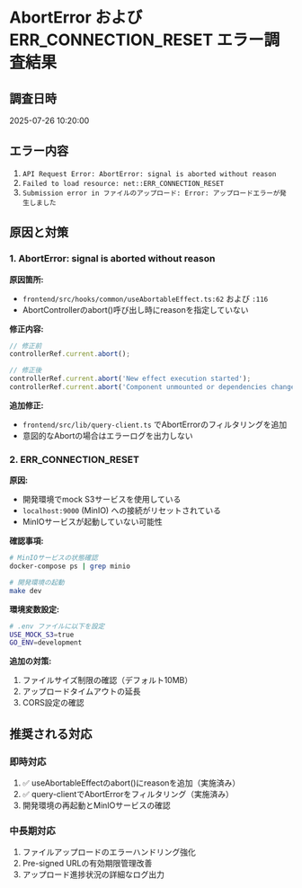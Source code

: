 # AbortError および ERR_CONNECTION_RESET エラー調査結果

## 調査日時
2025-07-26 10:20:00

## エラー内容
1. `API Request Error: AbortError: signal is aborted without reason`
2. `Failed to load resource: net::ERR_CONNECTION_RESET`
3. `Submission error in ファイルのアップロード: Error: アップロードエラーが発生しました`

## 原因と対策

### 1. AbortError: signal is aborted without reason

**原因箇所:**
- `frontend/src/hooks/common/useAbortableEffect.ts:62` および `:116`
- AbortControllerのabort()呼び出し時にreasonを指定していない

**修正内容:**
```typescript
// 修正前
controllerRef.current.abort();

// 修正後
controllerRef.current.abort('New effect execution started');
controllerRef.current.abort('Component unmounted or dependencies changed');
```

**追加修正:**
- `frontend/src/lib/query-client.ts` でAbortErrorのフィルタリングを追加
- 意図的なAbortの場合はエラーログを出力しない

### 2. ERR_CONNECTION_RESET

**原因:**
- 開発環境でmock S3サービスを使用している
- `localhost:9000` (MinIO) への接続がリセットされている
- MinIOサービスが起動していない可能性

**確認事項:**
```bash
# MinIOサービスの状態確認
docker-compose ps | grep minio

# 開発環境の起動
make dev
```

**環境変数設定:**
```bash
# .env ファイルに以下を設定
USE_MOCK_S3=true
GO_ENV=development
```

**追加の対策:**
1. ファイルサイズ制限の確認（デフォルト10MB）
2. アップロードタイムアウトの延長
3. CORS設定の確認

## 推奨される対応

### 即時対応
1. ✅ useAbortableEffectのabort()にreasonを追加（実施済み）
2. ✅ query-clientでAbortErrorをフィルタリング（実施済み）
3. 開発環境の再起動とMinIOサービスの確認

### 中長期対応
1. ファイルアップロードのエラーハンドリング強化
2. Pre-signed URLの有効期限管理改善
3. アップロード進捗状況の詳細なログ出力